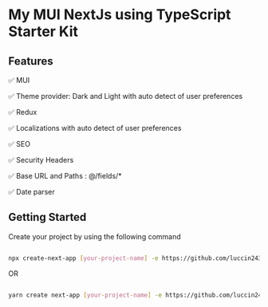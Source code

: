 # My MUI NextJs using TypeScript Starter Kit

## Features

✅ MUI

✅ Theme provider: Dark and Light with auto detect of user preferences

✅ Redux

✅ Localizations with auto detect of user preferences

✅ SEO

✅ Security Headers

✅ Base URL and Paths : @/fields/\*

✅ Date parser

## Getting Started

Create your project by using the following command

```bash

npx create-next-app [your-project-name] -e https://github.com/luccin243/mui-nextjs-ts-starter-kit

```

OR

```bash

yarn create next-app [your-project-name] -e https://github.com/luccin243/mui-nextjs-ts-starter-kit

```
